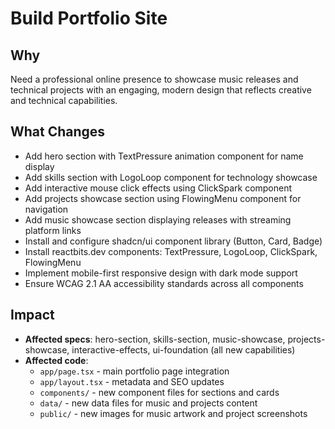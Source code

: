 # Build Portfolio Site

## Why
Need a professional online presence to showcase music releases and technical projects with an engaging, modern design that reflects creative and technical capabilities.

## What Changes
- Add hero section with TextPressure animation component for name display
- Add skills section with LogoLoop component for technology showcase
- Add interactive mouse click effects using ClickSpark component
- Add projects showcase section using FlowingMenu component for navigation
- Add music showcase section displaying releases with streaming platform links
- Install and configure shadcn/ui component library (Button, Card, Badge)
- Install reactbits.dev components: TextPressure, LogoLoop, ClickSpark, FlowingMenu
- Implement mobile-first responsive design with dark mode support
- Ensure WCAG 2.1 AA accessibility standards across all components

## Impact
- **Affected specs**: hero-section, skills-section, music-showcase, projects-showcase, interactive-effects, ui-foundation (all new capabilities)
- **Affected code**: 
  - `app/page.tsx` - main portfolio page integration
  - `app/layout.tsx` - metadata and SEO updates
  - `components/` - new component files for sections and cards
  - `data/` - new data files for music and projects content
  - `public/` - new images for music artwork and project screenshots
